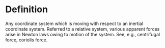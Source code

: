 # Definition

Any coordinate system which is moving with respect to an inertial
coordinate system. Referred to a relative system, various apparent
forces arise in Newton laws owing to motion of the system. See, e.g.,
centrifugal force, coriolis force.
